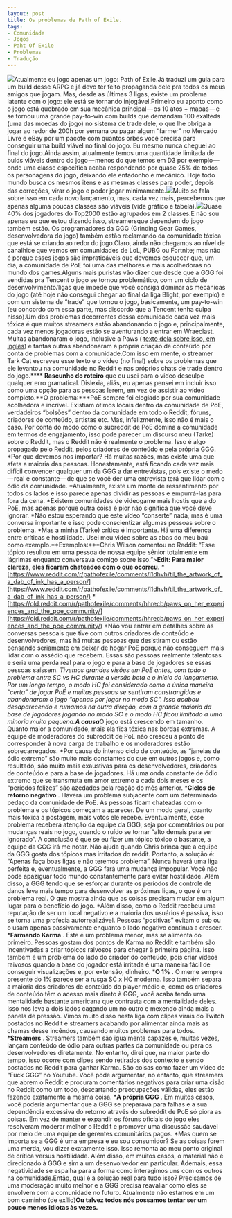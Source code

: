 ```yaml
---
layout: post
title: Os problemas de Path of Exile.
tags:
- Comunidade
- Jogos
- Paht Of Exile
- Problemas
- Tradução
---
```


![](https://cdn-images-1.medium.com/max/1200/1*VEdjL1zr4fBq3zRLJoOxmg.jpeg)Atualmente eu jogo apenas um jogo: Path of Exile.Já traduzi um guia para um build desse ARPG e já devo ter feito propaganda dele pra todos os meus amigos que jogam. Mas, desde as últimas 3 ligas, existe um problema latente com o jogo: ele está se tornando 
injogável.Primeiro eu aponto como o jogo está quebrado em sua mecânica principal — os 10 atos + mapas — e se tornou uma grande pay-to-win com builds que demandam 100 exalteds (uma das moedas do jogo) no sistema de trade dele, o que lhe obriga a jogar ao redor de 200h por semana ou pagar algum “farmer” no Mercado Livre e eBay por um pacote com quantos orbes você precisa para conseguir uma build viável no final do jogo. Eu mesmo nunca cheguei ao final do jogo.Ainda assim, atualmente temos uma quantidade limitada de bulds viáveis dentro do jogo — menos do que temos em D3 por exemplo — onde uma classe específica acaba respondendo por quase 25% de todos os personagens do jogo, deixando ele enfadonho e mecânico. Hoje todo mundo busca os mesmos itens e as mesmas classes para poder, depois das correções, virar o jogo e poder jogar minimamente.![](https://cdn-images-1.medium.com/max/800/1*iAmkyn-A3-b9V1OIP-2WYw.png)Muito se fala sobre isso em cada novo lançamento, mas, cada vez mais, percebemos que apenas alguma poucas classes são viáveis (vide gráfico e tabela).![](https://cdn-images-1.medium.com/max/800/1*Meugkcv7eSHpGKZFsmUn5w.png)Quase 40% dos jogadores do Top2000 estão agrupados em 2 classes.E não sou apenas eu que estou dizendo isso, 
streamersque dependem do jogo também estão. Os programadores da GGG (Grinding Gear Games, desenvolvedora do jogo) também estão reclamando da comunidade tóxica que está se criando ao redor do jogo.Claro, ainda não chegamos ao nível de canalhice que vemos em comunidades de LoL, PUBG ou Fortnite; mas não é porque esses jogos são impraticáveis que devemos esquecer que, um dia, a comunidade de PoE foi uma das melhores e mais acolhedoras no mundo dos games.Alguns mais puristas vão dizer que desde que a GGG foi vendidas pra Tencent o jogo se tornou problemático, com um ciclo de desenvolvimento/ligas que impede que você consiga dominar as mecânicas do jogo (até hoje não consegui chegar ao final da liga Blight, por exemplo) e com um sistema de “trade” que tornou o jogo, basicamente, um pay-to-win (eu concordo com essa parte, mas discordo que a Tencent tenha culpa nisso).Um dos problemas decorrentes dessa comunidade cada vez mais tóxica é que muitos streamers estão abandonando o jogo e, principalmente, cada vez menos jogadoras estão se aventurando a entrar em Wraeclast. Muitas abandonaram o jogo, inclusive a Paws (
[texto dela sobre isso, em inglês](https://www.twitlonger.com/show/n_1sr9v3p)) e tantas outras abandonaram a própria criação de conteúdo por conta de problemas com a comunidade.Com isso em mente, o streamer Tark Cat escreveu esse texto e o vídeo (no final) sobre os problemas que ele levantou na comunidade no Reddit e nas próprios chats de trade dentro do jogo.****
**Rascunho do roteiro**
 que eu usei para o vídeo desculpe qualquer erro gramatical. Dislexia, aliás, eu apenas pensei em incluir isso como uma opção para as pessoas lerem, em vez de assistir ao vídeo completo.**O problema:***PoE sempre foi elogiado por sua comunidade acolhedora e incrível. Existiam ótimos locais dentro da comunidade de PoE, verdadeiros “bolsões” dentro da comunidade em todo o Reddit, fóruns, criadores de conteúdo, artistas etc. Mas, infelizmente, isso não é mais o caso. Por conta do modo como o subreddit de PoE domina a comunidade em termos de engajamento, isso pode parecer um discurso meu (Tarke) sobre o Reddit, mas o Reddit não é realmente o problema. Isso é algo propagado pelo Reddit, pelos criadores de conteúdo e pela própria GGG.
*Por que devemos nos importar? Há muitas razões, mas existe uma que afeta a maioria das pessoas. Honestamente, está ficando cada vez mais difícil convencer qualquer um da GGG a dar entrevistas, pois existe o medo — real e constante — de que se você der uma entrevista terá que lidar com o ódio da comunidade.
*Atualmente, existe um monte de ressentimento por todos os lados e isso parece apenas dividir as pessoas e empurrá-las para fora da cena.
*Existem comunidades de videogame mais hostis que a do PoE, mas apenas porque outra coisa é pior não significa que você deve ignorar.
*Não estou esperando que este vídeo “conserte” nada, mas é uma conversa importante e isso pode conscientizar algumas pessoas sobre o problema.
*Mas a minha (Tarke) crítica é importante. Há uma diferença entre críticas e hostilidade. Usei meu video sobre as abas do meu baú como exemplo.**Exemplos:***Chris Wilson comentou no Reddit: “Esse tópico resultou em uma pessoa de nossa equipe sênior totalmente em lágrimas enquanto conversava comigo sobre isso.”>**Edit: Para maior clareza, eles ficaram chateados com o que ocorreu.**
*[https://www.reddit.com/r/pathofexile/comments/i1dhvh/til_the_artwork_of_a_dab_of_ink_has_a_person/](https://www.reddit.com/r/pathofexile/comments/i1dhvh/til_the_artwork_of_a_dab_of_ink_has_a_person/)
*[https://old.reddit.com/r/pathofexile/comments/hhrecb/paws_on_her_experiences_and_the_poe_community/](https://old.reddit.com/r/pathofexile/comments/hhrecb/paws_on_her_experiences_and_the_poe_community/)
*Não vou entrar em detalhes sobre as conversas pessoais que tive com outros criadores de conteúdo e desenvolvedores, mas há muitas pessoas que desistiram ou estão pensando seriamente em deixar de hogar PoE porque não conseguem mais lidar com o assédio que recebem. Essas são pessoas realmente talentosas e seria uma perda real para o jogo e para a base de jogadores se essas pessoas saíssem.
*Tivemos grandes visões em PoE antes, com todo o problema entre SC vs HC durante a versão beta e o início do lançamento. Por um longo tempo, o modo HC foi considerado como a única maneira “certa” de jogar PoE e muitas pessoas se sentiram constrangidas e abandonaram o jogo “apenas por jogar no modo SC”. Isso acabou desaparecendo e rumamos na outra direção, com a grande maioria da base de jogadores jogando no modo SC e o modo HC ficou limitado a uma minoria muito pequena.**A causa***O jogo está crescendo em tamanho. Quanto maior a comunidade, mais ela fica tóxica nas bordas extremas. A equipe de moderadores do subreddit de PoE não cresceu a ponto de corresponder à nova carga de trabalho e os moderadores estão sobrecarregados.
*Por causa do intenso ciclo de conteúdo, as “janelas de ódio extremo” são muito mais constantes do que em outros jogos e, como resultado, são muito mais exaustivas para os desenvolvedores, criadores de conteúdo e para a base de jogadores. Há uma onda constante de ódio extremo que se transmuta em amor extremo a cada dois meses e os “períodos felizes” são azedados pela reação do mês anterior.
***Ciclos de retorno negativo**
. Haverá um problema subjacente com um determinado pedaço da comunidade de PoE. As pessoas ficam chateadas com o problema e os tópicos começam a aparecer. De um modo geral, quanto mais tóxica a postagem, mais votos ele recebe. Eventualmente, esse problema receberá atenção da equipe da GGG, seja por comentários ou por mudanças reais no jogo, quando o ruído se tornar “alto demais para ser ignorado”. A conclusão é que se eu fizer um tópico tóxico o bastante, a equipe da GGG irá me notar. Não ajuda quando Chris brinca que a equipe da GGG gosta dos tópicos mas irritados do reddit. Portanto, a solução é: “Apenas faça boas ligas e não teremos problema”. Nunca haverá uma liga perfeita e, eventualmente, a GGG fará uma mudança impopular. Você não pode apaziguar todo mundo constantemente para evitar hostilidade. Além disso, a GGG tendo que se esforçar durante os períodos de controle de danos leva mais tempo para desenvolver as próximas ligas, o que é um problema real. O que mostra ainda que as coisas precisam mudar em algum lugar para o benefício do jogo.
*Além disso, como o Reddit recebeu uma reputação de ser um local negativo e a maioria dos usuários é passiva, isso se torna uma profecia autorrealizável. Pessoas “positivas” evitam o sub ou o usam apenas passivamente enquanto o lado negativo continua a crescer.
***Farmando Karma**
. Este é um problema menor, mas se alimenta do primeiro. Pessoas gostam dos pontos de Karma no Reddit e também são incentivadas a criar tópicos raivosos para chegar à primeira página. Isso também é um problema do lado do criador do conteúdo, pois criar vídeos raivosos quando a base do jogador está irritada é uma maneira fácil de conseguir visualizações e, por extensão, dinheiro.
***O 1%**
. O meme sempre presente do 1% parece ser a rusga SC x HC moderna. Isso também separa a maioria dos criadores de conteúdo do player médio e, como os criadores de conteúdo têm o acesso mais direto à GGG, você acaba tendo uma mentalidade bastante americana que contrasta com a mentalidade deles. Isso nos leva a dois lados cagando um no outro e mexendo ainda mais a panela de pressão. Vimos muito disso nesta liga com clipes virais do Twitch postados no Reddit e streamers acabando por alimentar ainda mais as chamas desse incêndos, causando muitos problemas para todos.
***Streamers**
. Streamers também são igualmente capazes e, muitas vezes, lançam conteúdo de ódio para outras partes da comunidade ou para os desenvolvedores diretamente. No entanto, direi que, na maior parte do tempo, isso ocorre com clipes sendo retirados dos contexto e sendo postados no Reddit para ganhar Karma. São coisas como fazer um vídeo de “Fuck GGG” no Youtube. Você pode argumentar, no entanto, que streamers que abrem o Reddit e procuram comentários negativos para criar uma cisão no Reddit como um todo, descartando preocupações válidas, eles estão fazendo exatamente a mesma coisa.
***A própria GGG**
. Em muitos casos, você poderia argumentar que a GGG se preparava para falhas e a sua dependência excessiva do retorno através do subreddit de PoE só piora as coisas. Em vez de manter e expandir os fóruns oficiais do jogo eles resolveram moderar melhor o Reddit e promover uma discussão saudável por meio de uma equipe de gerentes comunitários pagos.
*Mas quem se importa se a GGG é uma empresa e eu sou consumidor? Se as coisas forem uma merda, vou dizer exatamente isso. Isso remonta ao meu ponto original de crítica versus hostilidade. Além disso, em muitos casos, o material não é direcionado à GGG e sim a um desenvolvedor em particular. Ademais, essa negatividade se espalha para a forma como interagimos uns com os outros na comunidade.Então, qual é a solução real para tudo isso? Precisamos de uma moderação muito melhor e a GGG precisa reavaliar como eles se envolvem com a comunidade no futuro. Atualmente não estamos em um bom caminho (de exílio)**Ou talvez todos nós possamos tentar ser um pouco menos idiotas às vezes.**
